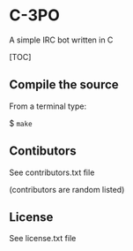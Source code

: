 # C-3PO
A simple IRC bot written in C

[TOC]

## Compile the source
From a terminal type:

$ `make `

## Contibutors
See contributors.txt file

(contributors are random listed)

## License
See license.txt file
